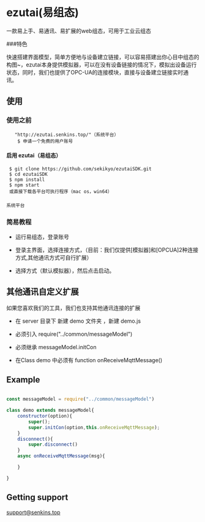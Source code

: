 ezutai(易组态)
==========

一款易上手、易通讯、易扩展的web组态，可用于工业云组态

###特色 

快速搭建界面模型，简单方便地与设备建立链接，可以容易搭建出你心目中组态的构图~，ezutai本身提供模拟器，可以在没有设备链接的情况下，模拟出设备运行状态，同时，我们也提供了OPC-UA的连接模块，直接与设备建立链接实时通讯。


## 使用

### 使用之前

```在浏览器中 打开 "http://www.senkins.top/"（官网）
   "http://ezutai.senkins.top/"（系统平台）
    $ 申请一个免费的用户账号  
```   

#### 启用 ezutai（易组态） 

     $ git clone https://github.com/sekikyo/ezutaiSDK.git
     $ cd ezutaiSDK
     $ npm install
     $ npm start
     或直接下载各平台可执行程序（mac os，win64）
####
    系统平台
### 简易教程


 * 运行易组态，登录账号
 
 * 登录主界面，选择连接方式，（目前：我们仅提供[模拟器]和[OPCUA]2种连接方式,其他通讯方式可自行扩展）
 
 * 选择方式（默认模拟器），然后点击启动。 
                                  

               
## 其他通讯自定义扩展
如果您喜欢我们的工具，我们也支持其他通讯连接的扩展
 
* 在 server 目录下  新建 demo 文件夹 ，新建 demo.js 
 
* 必须引入 require("../common/messageModel")
 
* 必须继承 messageModel.initCon 


* 在Class demo 中必须有 function onReceiveMqttMessage()

## Example

```javascript

const messageModel = require("../common/messageModel")

class demo extends messageModel{
    constructor(option){
        super();
        super.initCon(option,this.onReceiveMqttMessage);
    }
    disconnect(){
        super.disconnect()
    }
    async onReceiveMqttMessage(msg){

    }

}

```

## Getting support

support@senkins.top

